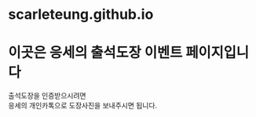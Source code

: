 # scarleteung.github.io
<p>
  <h1>이곳은 응세의 출석도장 이벤트 페이지입니다</h1>
</p>
<html>
  <body>
    <p>
    출석도장을 인증받으시려면<br>
    응세의 개인카톡으로 도장사진을 보내주시면 됩니다.
    </p>
  </body>
  </html>
